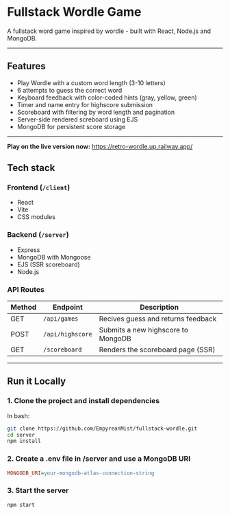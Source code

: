 # Fullstack Wordle Game

A fullstack word game inspired by wordle - built with React, Node.js and MongoDB.

---

## Features

- Play Wordle with a custom word length (3-10 letters)
- 6 attempts to guess the correct word
- Keyboard feedback with color-coded hints (gray, yellow, green)
- Timer and name entry for highscore submission
- Scoreboard with filtering by word length and pagination
- Server-side rendered screboard using EJS
- MongoDB for persistent score storage

---

**Play on the live version now:**
https://retro-wordle.up.railway.app/

## Tech stack

### Frontend (`/client`)

- React
- Vite
- CSS modules

### Backend (`/server`)

- Express
- MongoDB with Mongoose
- EJS (SSR scoreboard)
- Node.js


### API Routes

| Method | Endpoint         | Description                        |
| ------ | ---------------- | ---------------------------------- |
| GET    | `/api/games`     | Recives guess and returns feedback |
| POST   | `/api/highscore` | Submits a new highscore to MongoDB |
| GET    | `/scoreboard`    | Renders the scoreboard page (SSR)  |

---

## Run it Locally

### 1. Clone the project and install dependencies

In bash:

```bash
git clone https://github.com/EmpyreanMist/fullstack-wordle.git
cd server
npm install
```

### 2. Create a .env file in /server and use a MongoDB URI

```ini
MONGODB_URI=your-mongodb-atlas-connection-string
```

### 3. Start the server

```bash
npm start
```
